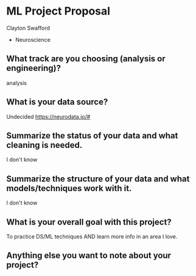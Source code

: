 # ML Project Proposal
Clayton Swafford
- Neuroscience

## What track are you choosing (analysis or engineering)?
analysis

## What is your data source?
Undecided
https://neurodata.io/#

## Summarize the status of your data and what cleaning is needed.
I don't know

## Summarize the structure of your data and what models/techniques work with it.
I don't know

## What is your overall goal with this project?
To practice DS/ML techniques AND learn more info in an area I love.

## Anything else you want to note about your project?
